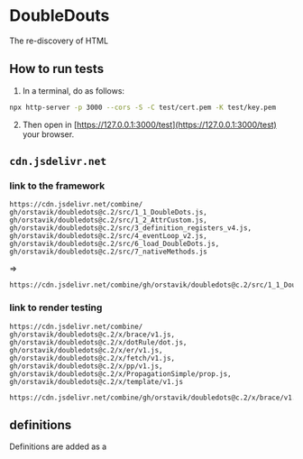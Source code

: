 # DoubleDouts

The re-discovery of HTML


## How to run tests

1. In a terminal, do as follows:
```bash
npx http-server -p 3000 --cors -S -C test/cert.pem -K test/key.pem
```

2. Then open in [https://127.0.0.1:3000/test](https://127.0.0.1:3000/test) your browser.

## `cdn.jsdelivr.net`

### link to the framework

```
https://cdn.jsdelivr.net/combine/
gh/orstavik/doubledots@c.2/src/1_1_DoubleDots.js,
gh/orstavik/doubledots@c.2/src/1_2_AttrCustom.js,
gh/orstavik/doubledots@c.2/src/3_definition_registers_v4.js,
gh/orstavik/doubledots@c.2/src/4_eventLoop_v2.js,
gh/orstavik/doubledots@c.2/src/6_load_DoubleDots.js,
gh/orstavik/doubledots@c.2/src/7_nativeMethods.js
```
=> 
```
https://cdn.jsdelivr.net/combine/gh/orstavik/doubledots@c.2/src/1_1_DoubleDots.js,gh/orstavik/doubledots@c.2/src/1_2_AttrCustom.js,gh/orstavik/doubledots@c.2/src/3_definition_registers_v4.js,gh/orstavik/doubledots@c.2/src/4_eventLoop_v2.js,gh/orstavik/doubledots@c.2/src/6_load_DoubleDots.js,gh/orstavik/doubledots@c.2/src/7_nativeMethods.js
```

### link to render testing 

```
https://cdn.jsdelivr.net/combine/
gh/orstavik/doubledots@c.2/x/brace/v1.js,
gh/orstavik/doubledots@c.2/x/dotRule/dot.js,
gh/orstavik/doubledots@c.2/x/er/v1.js,
gh/orstavik/doubledots@c.2/x/fetch/v1.js,
gh/orstavik/doubledots@c.2/x/pp/v1.js,
gh/orstavik/doubledots@c.2/x/PropagationSimple/prop.js,
gh/orstavik/doubledots@c.2/x/template/v1.js
```

```
https://cdn.jsdelivr.net/combine/gh/orstavik/doubledots@c.2/x/brace/v1.js,gh/orstavik/doubledots@c.2/x/dotRule/dot.js,gh/orstavik/doubledots@c.2/x/er/v1.js,gh/orstavik/doubledots@c.2/x/fetch/v1.js,gh/orstavik/doubledots@c.2/x/pp/v1.js,gh/orstavik/doubledots@c.2/x/PropagationSimple/prop.js,gh/orstavik/doubledots@c.2/x/template/v1.js
```

## definitions

Definitions are added as a 